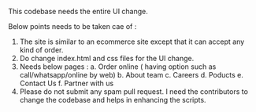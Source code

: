 This codebase needs the entire UI change. 

Below points needs to be taken cae of :
1. The site is similar to an ecommerce site except that it can accept any kind of order.
2. Do change index.html and css files for the UI change.
3. Needs below pages : 
              a. Order online ( having option such as call/whatsapp/online by web)
              b. About team
              c. Careers
              d. Poducts
              e. Contact Us
              f. Partner with us
4. Please do not submit any spam pull request. I need the contributors to change the codebase and helps in enhancing the scripts.
